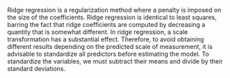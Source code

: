 Ridge regression is a regularization method where a penalty is imposed on the size of the coefficients. Ridge regression is identical to least squares, barring the fact that ridge coefficients are computed by decreasing a quantity that is somewhat different. In ridge regression, a scale transformation has a substantial effect. Therefore, to avoid obtaining different results depending on the predicted scale of measurement, it is advisable to standardize all predictors before estimating the model. To standardize the variables, we must subtract their means and divide by their standard deviations.